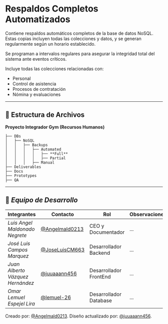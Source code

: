 # Respaldos Completos Automatizados

Contiene respaldos automáticos completos de la base de datos NoSQL. Estas copias incluyen todas las colecciones y datos, y se generan regularmente según un horario establecido.

Se programan a intervalos regulares para asegurar la integridad total del sistema ante eventos críticos.

Incluye todas las colecciones relacionadas con:
- Personal
- Control de asistencia
- Procesos de contratación
- Nómina y evaluaciones

---

## 📁 **Estructura de Archivos**
**Proyecto Integrador Gym (Recursos Humanos)**
```plaintext
├── DBs
│   ├── NoSQL
│   │   ├── Backups
│   │   │   ├── Automated
│   │   │   │   ├── **Full**
│   │   │   │   ├── Partial
│   │   │   ├── Manual
├── Deliverables
├── Docs
├── Prototypes
├── QA
```

---

## 👥 *Equipo de Desarrollo*

| Integrantes                   | Contacto                                                   | Rol                      | Observaciones |
| ----------------------------- | ---------------------------------------------------------- | ------------------------ | ------------- |
| *Luis Angel Maldonado Negrete*    | [@Angelmald0213](https://github.com/Angelmald0213)                     | CEO y Documentador | ...           |
| *José Luis Campos Marquez* | [@JoseLuisCM663](https://github.com/JoseLuisCM663)             | Desarrollador Backend             | ...           |
| *Juan Alberto Vázquez Hernández*   | [@juuaaann456](https://github.com/MRVargas19)               | Desarrollador FrontEnd             | ...           |
| *Omar Lemuel Espejel Lira* | [@lemuel-26](https://github.com/lemuel-26) | Desarrollador Database   | ...           |


Creado por: [@Angelmald0213](https://github.com/Angelmald0213).
Diseño actualizado por: [@juuaaann456](https://github.com/juuaaann456). 

